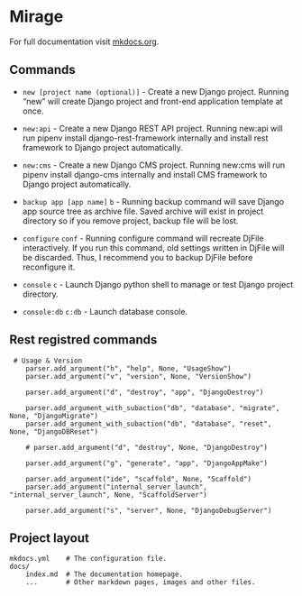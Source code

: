 # Mirage

For full documentation visit [mkdocs.org](http://mkdocs.org).

## Commands

* `new [project name (optional)]` - Create a new Django project. Running “new” will create Django project and front-end application template at once.

* `new:api` - Create a new Django REST API project. Running new:api will run pipenv install django-rest-framework internally and install rest framework to Django project automatically.

* `new:cms` - Create a new Django CMS project. Running new:cms will run pipenv install django-cms internally and install CMS framework to Django project automatically.

* `backup app [app name]` `b` - Running backup command will save Django app source tree as archive file. Saved archive will exist in project directory so if you remove project, backup file will be lost.

* `configure` `conf` - Running configure command will recreate DjFile interactively. If you run this command, old settings written in DjFile will be discarded. Thus, I recommend you to backup DjFile before reconfigure it.

* `console` `c` - Launch Django python shell to manage or test Django project directory.

* `console:db` `c:db` - Launch database console.


## Rest registred commands

```
 # Usage & Version
    parser.add_argument("h", "help", None, "UsageShow")
    parser.add_argument("v", "version", None, "VersionShow")

    parser.add_argument("d", "destroy", "app", "DjangoDestroy")

    parser.add_argument_with_subaction("db", "database", "migrate", None, "DjangoMigrate")
    parser.add_argument_with_subaction("db", "database", "reset", None, "DjangoDBReset")

    # parser.add_argument("d", "destroy", None, "DjangoDestroy")

    parser.add_argument("g", "generate", "app", "DjangoAppMake")

    parser.add_argument("ide", "scaffold", None, "Scaffold")
    parser.add_argument("internal_server_launch", "internal_server_launch", None, "ScaffoldServer")

    parser.add_argument("s", "server", None, "DjangoDebugServer")

```

## Project layout

    mkdocs.yml    # The configuration file.
    docs/
        index.md  # The documentation homepage.
        ...       # Other markdown pages, images and other files.
